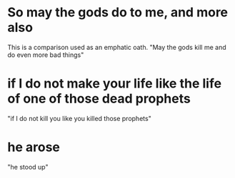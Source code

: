 # So may the gods do to me, and more also

This is a comparison used as an emphatic oath. "May the gods kill me and do even more bad things"

# if I do not make your life like the life of one of those dead prophets

"if I do not kill you like you killed those prophets"

# he arose

"he stood up"